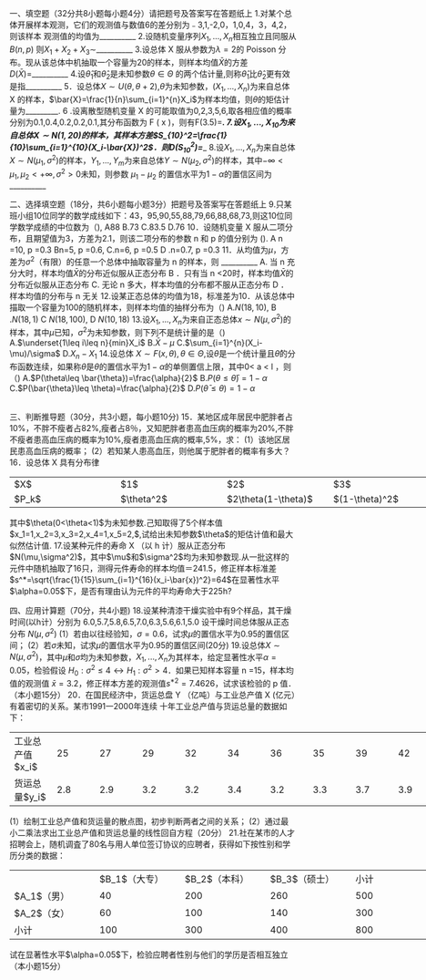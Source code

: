 一、填空题（32分共8小题每小题4分）请把题号及答案写在答题纸上
 1.对某个总体开展样本观测，它们的观测值与数值6的差分别为﹣3,1,-2,0，1,0,4，3，4,2，则该样本
 观测值的均值为__________
 2.设随机变量序列$X_1,...,X_n$相互独立且同服从$B(n,p)$ 则$X_1+X_2+X_3\sim$__________
 3.设总体 X 服从参数为$\lambda=2$的 Poisson 分布。现从该总体中机抽取一个容量为20的样本，则样本均值$\bar{X}$的方差$D(\bar{X})=$__________
 4.设$\hat{\theta}_1$和$\hat{\theta}_2$是未知参数$\theta \in \Theta$ 的两个估计量,则称$\hat{\theta}_1$比$\hat{\theta}_2$更有效是指__________
 5．设总体$X\sim U(\theta,\theta+2)$,$\theta$为未知参数，$(X_1,...,X_n)$为来自总体 X 的样本，$\bar{X}=\frac{1}{n}\sum_{i=1}^{n}X_i$为样本均值，则$\theta$的矩估计量为_________.
 6 .设离散型随机变量 X 的可能取值为0,2,3,5,6,取各相应值的概率分别为0.1,0.4,0.2,0.2,0.1,其分布函数为 F ( x )，则有F(3.5)=_________.
 7.设$X_1,...,X_{10}$为来自总体$X\sim N(1,20)$的样本，其样本方差$S_{10}^2=\frac{1}{10}\sum_{i=1}^{10}(X_i-\bar{X})^2$．则$D(S_{10}^2)=$__________
  8.设$X_1,...,X_n$为来自总体$X\sim N(\mu_1,\sigma^2)$的样本，$Y_1,...,Y_m$为来自总体$Y\sim N(\mu_2,\sigma^2)$的样本，其中$-\infty<\mu_1,\mu_2<+\infty,\sigma^2>0$未知，则参数 $\mu_1-\mu_2$ 的置信水平为$1-\alpha$的置信区间为__________
 ​

 二、选择填空题（18分，共6小题每小题3分）把题号及答案写在答题纸上
 9.只某班小组10位同学的数学成线如下：43，95,90,55,88,79,66,88,68,73,则这10位同学数学成绩的中位数为（),
 A88    B.73   C.83.5    D.76
 10．设随机变量 X 服从二项分布，且期望值为3，方差为2.1，则该二项分布的参数 n 和 p 的值分别为
 ().
  A n =10, p =0.3    Bn=5, p =0.6, C.n=6, p =0.5 D .n=0.7, p =0.3
 11．从均值为$\mu$，方差为$\sigma^2$（有限）的任意一个总体中抽取容量为 n 的样本，则 __________
 A.   当 n 充分大时，样本均值$\bar{X}$的分布近似服从正态分布
 B ．只有当 n &lt;20时，样本均值$\bar{X}$的分布近似服从正态分布
 C. 无论 n 多大，样本均值的分布都不服从正态分布 
 D ．样本均值的分布与 n 无关
 12.设某正态总体的均值为18，标准差为10．从该总体中描取一个容量为100的随机样本，则样本均值的抽样分布为（)
  A.$N(18,10)$, B .$N(18,1)$​
  C $N(18,100)$, D $N(10,18)$​
 13.设$X_1,...,X_n$为来自正态总体$x\sim N(\mu,\sigma^2)$的样本，其中$\mu$已知，$\sigma^2$为未知参数，则下列不是统计量的是（)
 A.$\underset{1\leq i\leq n}{min}X_i$   B.$\bar{X}-\mu$   C.$\sum_{i=1}^{n}(X_i-\mu)/\sigma$   D.$X_n-X_1$
 14.设总体 $X\sim F(x,\theta),\theta \in \Theta$,设$\bar{\theta}$是一个统计量且$\bar{\theta}$的分布函数连续，如果称$\bar{\theta}$是$\theta$的置信水平为$1-\alpha$的单侧置信上限，其中0&lt; a &lt; l ，则（)
 A.$P(\theta\leq \bar{\theta})=\frac{\alpha}{2}$  B.$P(\theta\leq \bar{\theta})=1-\alpha$    C.$P(\bar{\theta}\leq \theta)=\frac{\alpha}{2}$    D.$P(\bar{\theta}\leq \theta)=1-\alpha$  
 ​

 三、判断推导题（30分，共3小题，每小题10分)
 15．某地区成年居民中肥胖者占10%，不胖不瘦者占82%,瘦者占8％，又知肥胖者患高血压病的概率为20%,不胖不瘦者患高血压病的概率为10%,瘦者患高血压病的概率,5%，求：
 (1）该地区居民患高血压病的概率；
 (2）若知某人患高血压，则他属于肥胖者的概率有多大？
 16．设总体 X 具有分布律
 <table data-lake-id="Xhgqi" id="Xhgqi" width-mode="contain" class="lake-table" style="width: 750px"><colgroup><col width="187"><col width="187"><col width="187"><col width="189"></colgroup><tbody><tr data-lake-id="u69cffebf" id="u69cffebf"><td data-lake-id="u7591fb3d" id="u7591fb3d">$X$
 </td><td data-lake-id="u1a98cca1" id="u1a98cca1">$1$
 </td><td data-lake-id="u6f5bebaf" id="u6f5bebaf">$2$
 </td><td data-lake-id="ub6e749ee" id="ub6e749ee">$3$
 </td></tr><tr data-lake-id="uecb293b2" id="uecb293b2"><td data-lake-id="ucc6e713d" id="ucc6e713d">$P_k$
 </td><td data-lake-id="u7f6f7b12" id="u7f6f7b12">$\theta^2$
 </td><td data-lake-id="u3c7073ab" id="u3c7073ab">$2\theta(1-\theta)$
 </td><td data-lake-id="u83112bd4" id="u83112bd4">$(1-\theta)^2$
 </td></tr></tbody></table>其中$\theta(0<\theta<1)$为未知参数.己知取得了5个样本值$x_1=1,x_2=3,x_3=2,x_4=1,x_5=2,$,试给出未知参数$\theta$的矩估计值和最大似然估计值.
 17.设某种元件的寿命 X （以 h 计）服从正态分布 $N(\mu,\sigma^2)$，其中$\mu$和$\sigma^2$均为未知参数现.从一批这样的元件中随机抽取了16只，测得元件寿命的样本均值＝241.5，修正样本标准差$s^*=\sqrt{\frac{1}{15}\sum_{i=1}^{16}(x_i-\bar{x})^2}=64$在显著性水平$\alpha=0.05$下，是否有理由认为元件的平均寿命大于225h?
 ​

 四、应用计算题（70分，共4小题)
 18.设某种清漆干燥实验中有9个样品，其干燥时间(以h计）分别为
 6.0,5.7,5.8,6.5,7.0,6.3,5.6,6.1,5.0
 设干燥时间总体服从正态分布 $N(\mu,\sigma^2)$
 (1）若由以往经验知，$\sigma=0.6$，试求$\mu$的置信水平为0.95的置信区间；
 (2）若$\sigma$未知，试求$\mu$的置信水平为0.95的置信区间(20分)
 19.设总体$X\sim N(\mu,\sigma^2)$，其中$\mu$和$\sigma$均为未知参数，$X_1,...,X_n$为其样本，给定显著性水平$\alpha=0.05$，检验假设 $H_0:\sigma^2\leq 4\leftrightarrow H_1:\sigma^2>4$．如果已知样本容量 n =15，样本均值的观测值
 $\bar{x}=3.2$，修正样本方差的观测值$s^{*2}=7.4626$，试求该检验的 p 值．（本小题15分）
 20．在国民经济中，货运总盘 Y （亿吨）与工业总产值 X (亿元）有着密切的关系。某市1991一2000年连续
 十年工业总产值与货运总量的数据如下：
 <table data-lake-id="vdcWZ" id="vdcWZ" width-mode="contain" class="lake-table" style="width: 825px"><colgroup><col width="75"><col width="75"><col width="75"><col width="75"><col width="75"><col width="75"><col width="75"><col width="75"><col width="75"><col width="75"><col width="75"></colgroup><tbody><tr data-lake-id="ua26d4d3e" id="ua26d4d3e"><td data-lake-id="u07f9df80" id="u07f9df80">工业总产值$x_i$​
 </td><td data-lake-id="u906f645e" id="u906f645e">25
 </td><td data-lake-id="u3252ba25" id="u3252ba25">27
 </td><td data-lake-id="ubf18826e" id="ubf18826e">29
 </td><td data-lake-id="uf6eaa30f" id="uf6eaa30f">32
 </td><td data-lake-id="u1a2e7583" id="u1a2e7583">34
 </td><td data-lake-id="ufbf3bb51" id="ufbf3bb51">36
 </td><td data-lake-id="u1d3d8b69" id="u1d3d8b69">35
 </td><td data-lake-id="u6ded3b51" id="u6ded3b51">39
 </td><td data-lake-id="u04eb85d1" id="u04eb85d1">42
 </td><td data-lake-id="u57ebc014" id="u57ebc014">45
 </td></tr><tr data-lake-id="u8780c1ee" id="u8780c1ee"><td data-lake-id="uf854c948" id="uf854c948">货运总量$y_i$​
 </td><td data-lake-id="u198f4df4" id="u198f4df4">2.8
 </td><td data-lake-id="u675b6c5b" id="u675b6c5b">2.9
 </td><td data-lake-id="u4b883a2c" id="u4b883a2c">3.2
 </td><td data-lake-id="u25547e21" id="u25547e21">3.2
 </td><td data-lake-id="u79bd5feb" id="u79bd5feb">3.4
 </td><td data-lake-id="u5bd68666" id="u5bd68666">3.2
 </td><td data-lake-id="uc5a907bc" id="uc5a907bc">3.3
 </td><td data-lake-id="u9409f45f" id="u9409f45f">3.7
 </td><td data-lake-id="u2e403746" id="u2e403746">3.9
 </td><td data-lake-id="u91c09869" id="u91c09869">4.2
 </td></tr></tbody></table>(1）绘制工业总产值和货运量的散点图，初步判断两者之间的关系；
 (2）通过最小二乘法求出工业总产值和货运总量的线性回自方程（20分）
 21.社在某市的人才招聘会上，随机调査了80名与用人单位签订协议的应聘者，获得如下按性别和学历分类的数据：
 <table data-lake-id="PtzZm" id="PtzZm" width-mode="contain" class="lake-table" style="width: 750px"><colgroup><col width="150"><col width="150"><col width="150"><col width="150"><col width="150"></colgroup><tbody><tr data-lake-id="uba723c03" id="uba723c03"><td data-lake-id="ud2605f7d" id="ud2605f7d"></td><td data-lake-id="u08106833" id="u08106833">$B_1$（大专）
 </td><td data-lake-id="udf37357c" id="udf37357c">$B_2$（本科）
 </td><td data-lake-id="u95df1c12" id="u95df1c12">$B_3$（硕士）
 </td><td data-lake-id="ubb8cc2ab" id="ubb8cc2ab">小计
 </td></tr><tr data-lake-id="u015e4623" id="u015e4623"><td data-lake-id="u573cd2b7" id="u573cd2b7">$A_1$（男）
 </td><td data-lake-id="u1ed67104" id="u1ed67104">40
 </td><td data-lake-id="ubd68f05b" id="ubd68f05b">200
 </td><td data-lake-id="u1d416630" id="u1d416630">260
 </td><td data-lake-id="u94dc9faf" id="u94dc9faf">500
 </td></tr><tr data-lake-id="u7c20f35c" id="u7c20f35c"><td data-lake-id="u57bf8595" id="u57bf8595">$A_2$（女）
 </td><td data-lake-id="u55b99bd0" id="u55b99bd0">60
 </td><td data-lake-id="u3963d8c7" id="u3963d8c7">100
 </td><td data-lake-id="u001e1e1a" id="u001e1e1a">140
 </td><td data-lake-id="ufa232a3d" id="ufa232a3d">300
 </td></tr><tr data-lake-id="u0d58dfd7" id="u0d58dfd7"><td data-lake-id="u7ebc4e8e" id="u7ebc4e8e">小计
 </td><td data-lake-id="u288a5f14" id="u288a5f14">100
 </td><td data-lake-id="ufffb71a2" id="ufffb71a2">300
 </td><td data-lake-id="u785504e9" id="u785504e9">400
 </td><td data-lake-id="ud14d5c4a" id="ud14d5c4a">800
 </td></tr></tbody></table>试在显著性水平$\alpha=0.05$下，检验应聘者性别与他们的学历是否相互独立（本小题15分）
 

 